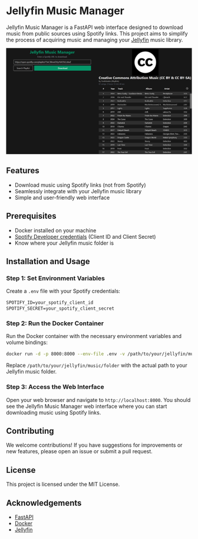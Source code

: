 # Jellyfin Music Manager

Jellyfin Music Manager is a FastAPI web interface designed to download music from public sources using Spotify links. This project aims to simplify the process of acquiring music and managing your [Jellyfin](https://jellyfin.org/) music library.

![Jellyfin Music Manager Interface](.github/assets/Hero.png)

## Features

- Download music using Spotify links (not from Spotify)
- Seamlessly integrate with your Jellyfin music library
- Simple and user-friendly web interface

## Prerequisites

- Docker installed on your machine
- [Spotify Developer credentials](https://github.com/search?q=spotify_client_secret&type=code) (Client ID and Client Secret)
- Know where your Jellyfin music folder is

## Installation and Usage

### Step 1: Set Environment Variables

Create a `.env` file with your Spotify credentials:

```env
SPOTIFY_ID=your_spotify_client_id
SPOTIFY_SECRET=your_spotify_client_secret
```

### Step 2: Run the Docker Container

Run the Docker container with the necessary environment variables and volume bindings:

```bash
docker run -d -p 8000:8000 --env-file .env -v /path/to/your/jellyfin/music/folder:/app/music connorswislow/jellyfin-music-manager
```

Replace `/path/to/your/jellyfin/music/folder` with the actual path to your Jellyfin music folder.

### Step 3: Access the Web Interface

Open your web browser and navigate to `http://localhost:8000`. You should see the Jellyfin Music Manager web interface where you can start downloading music using Spotify links.

## Contributing

We welcome contributions! If you have suggestions for improvements or new features, please open an issue or submit a pull request.

## License

This project is licensed under the MIT License.

## Acknowledgements

- [FastAPI](https://fastapi.tiangolo.com/)
- [Docker](https://www.docker.com/)
- [Jellyfin](https://jellyfin.org/)